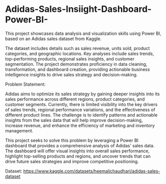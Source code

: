 # Adidas-Sales-Insiight-Dashboard-Power-BI-
This project showcases data analysis and visualization skills using Power BI, based on an Adidas sales dataset from Kaggle.

The dataset includes details such as sales revenue, units sold, product categories, and geographic locations. Key analyses include sales trends, top-performing products, regional sales insights, and customer segmentation. The project demonstrates proficiency in data cleaning, transformation, and dashboard creation, providing actionable business intelligence insights to drive sales strategy and decision-making.

Problem Statement:

Adidas aims to optimize its sales strategy by gaining deeper insights into its sales performance across different regions, product categories, and customer segments. Currently, there is limited visibility into the key drivers of sales trends, regional performance variations, and the effectiveness of different product lines. The challenge is to identify patterns and actionable insights from the sales data that will help improve decision-making, increase revenue, and enhance the efficiency of marketing and inventory management.

This project seeks to solve this problem by leveraging a Power BI dashboard that provides a comprehensive analysis of Adidas' sales data. The dashboard will offer visual insights into overall sales performance, highlight top-selling products and regions, and uncover trends that can drive future sales strategies and improve competitive positioning.

Dataset: https://www.kaggle.com/datasets/heemalichaudhari/adidas-sales-dataset


